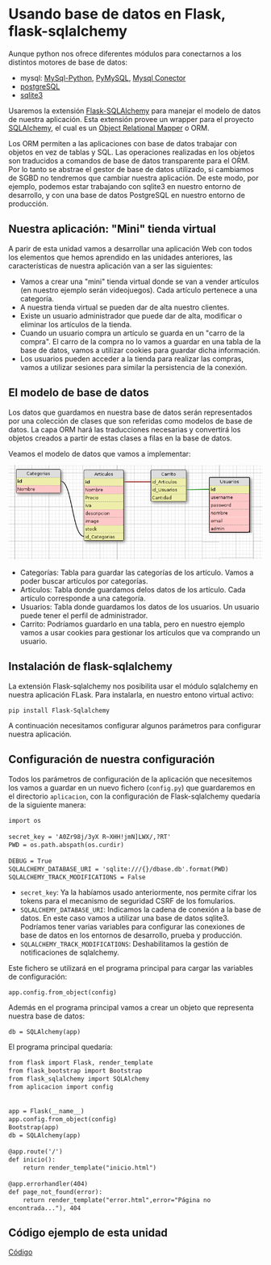 # Usando base de datos en Flask, flask-sqlalchemy

Aunque python nos ofrece diferentes módulos para conectarnos a los distintos motores de base de datos:

* mysql: [MySql-Python](https://pypi.python.org/pypi/MySQL-python), [PyMySQL](https://pypi.python.org/pypi/PyMySQL), [Mysql Conector](https://dev.mysql.com/downloads/connector/python/)
* [postgreSQL](https://wiki.postgresql.org/wiki/Python)
* [sqlite3](https://docs.python.org/2/library/sqlite3.html)

Usaremos la extensión [Flask-SQLAlchemy](http://flask-sqlalchemy.pocoo.org/2.1/) para manejar el modelo de datos de nuestra aplicación. Esta extensión provee un wrapper para el proyecto [SQLAlchemy](https://www.sqlalchemy.org/), el cual es un [Object Relational Mapper](https://es.wikipedia.org/wiki/Mapeo_objeto-relacional) o ORM.

Los ORM permiten a las aplicaciones con base de datos trabajar con objetos en vez de tablas y SQL. Las operaciones realizadas en los objetos son traducidos a comandos de base de datos transparente para el ORM. Por lo tanto se abstrae el gestor de base de datos utilizado, si cambiamos de SGBD no tendremos que cambiar nuestra aplicación. De este modo, por ejemplo, podemos estar trabajando con sqlite3 en nuestro entorno de desarrollo, y con una base de datos PostgreSQL en nuestro entorno de producción.

## Nuestra aplicación: "Mini" tienda virtual

A parir de esta unidad vamos a desarrollar una aplicación Web con todos los elementos que hemos aprendido en las unidades anteriores, las características de nuestra aplicación van a ser las siguientes:

* Vamos a crear una "mini" tienda virtual donde se van a vender artículos (en nuestro 
ejemplo serán videojuegos). Cada artículo pertenece a una categoría.
* A nuestra tienda virtual se pueden dar de alta nuestro clientes.
* Existe un usuario administrador que puede dar de alta, modificar o eliminar los artículos de la tienda.
* Cuando un usuario compra un artículo se guarda en un "carro de la compra". El carro de la compra no lo vamos a guardar en una tabla de la base de datos, vamos a utilizar cookies para guardar dicha información.
* Los usuarios pueden acceder a la tienda para realizar las compras, vamos a utilizar sesiones para similar la persistencia de la conexión.

## El modelo de base de datos

Los datos que guardamos en nuestra base de datos serán representados por una colección de clases que son referidas como modelos de base de datos. La capa ORM hará las traducciones necesarias y convertirá los objetos creados a partir de estas clases  a filas en la base de datos.

Veamos el modelo de datos que vamos a implementar:

![modelo](img/modelo.png)

* Categorías: Tabla para guardar las categorías de los artículo. Vamos a poder buscar artículos por categorías.
* Artículos: Tabla donde guardamos delos datos de los artículo. Cada artículo corresponde a una categoría.
* Usuarios: Tabla donde guardamos los datos de los usuarios. Un usuario puede tener el perfil de administrador.
* Carrito: Podríamos guardarlo en una tabla, pero en nuestro ejemplo vamos a usar cookies para gestionar los artículos que va comprando un usuario.

## Instalación de flask-sqlalchemy

La extensión Flask-sqlalchemy nos posibilita usar el módulo sqlalchemy en nuestra aplicación FLask. Para instalarla, en nuestro entono virtual activo:

	pip install Flask-Sqlalchemy

A continuación necesitamos configurar algunos parámetros para configurar nuestra aplicación.

## Configuración de nuestra configuración

Todos los parámetros de configuración de la aplicación que necesitemos los vamos a guardar en un nuevo fichero (`config.py`) que guardaremos en el directorio `aplicacion`, con la configuración de Flask-sqlalchemy quedaría de la siguiente manera:


	import os	

	secret_key = 'A0Zr98j/3yX R~XHH!jmN]LWX/,?RT'
	PWD = os.path.abspath(os.curdir)	

	DEBUG = True
	SQLALCHEMY_DATABASE_URI = 'sqlite:///{}/dbase.db'.format(PWD)
	SQLALCHEMY_TRACK_MODIFICATIONS = False

* `secret_key`: Ya la habíamos usado anteriormente, nos permite cifrar los tokens para el mecanismo de seguridad CSRF de los fomularios.
* `SQLALCHEMY_DATABASE_URI`: Indicamos la cadena de conexión a la base de datos. En este caso vamos a utilizar una base de datos sqlite3. Podríamos tener varias variables para configurar las conexiones de base de datos en los entornos de desarrollo, prueba y producción.
* `SQLALCHEMY_TRACK_MODIFICATIONS`: Deshabilitamos la gestión de notificaciones de sqlalchemy.

Este fichero se utilizará en el programa principal para cargar las variables de configuración:

	app.config.from_object(config)

Además en el programa principal vamos a crear un objeto que representa nuestra base de datos:

	db = SQLAlchemy(app)

El programa principal quedaría:

	from flask import Flask, render_template
	from flask_bootstrap import Bootstrap
	from flask_sqlalchemy import SQLAlchemy
	from aplicacion import config	
	

	app = Flask(__name__)
	app.config.from_object(config)
	Bootstrap(app)	
	db = SQLAlchemy(app)	

	@app.route('/')
	def inicio():
		return render_template("inicio.html")	

	@app.errorhandler(404)
	def page_not_found(error):
		return render_template("error.html",error="Página no encontrada..."), 404

## Código ejemplo de esta unidad

[Código](https://github.com/josedom24/curso_flask/tree/master/ejemplos/u21)
